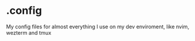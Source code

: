 # .config

My config files for almost everything I use on my dev enviroment, like nvim, wezterm and tmux

